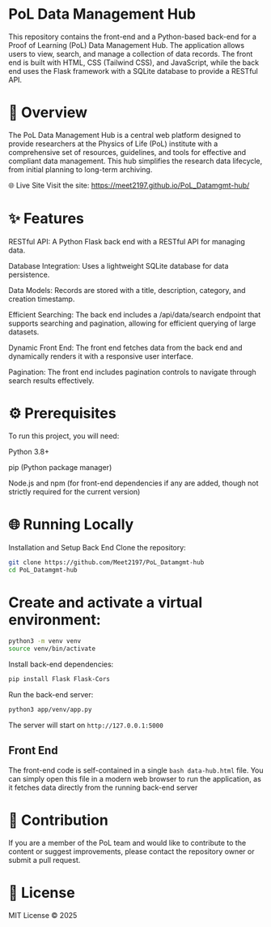 # PoL Data Management Hub

This repository contains the front-end and a Python-based back-end for a Proof of Learning (PoL) Data Management Hub. The application allows users to view, search, and manage a collection of data records. The front end is built with HTML, CSS (Tailwind CSS), and JavaScript, while the back end uses the Flask framework with a SQLite database to provide a RESTful API.

# 🌟 Overview
The PoL Data Management Hub is a central web platform designed to provide researchers at the Physics of Life (PoL) institute with a comprehensive set of resources, guidelines, and tools for effective and compliant data management. This hub simplifies the research data lifecycle, from initial planning to long-term archiving.

🌐 Live Site
Visit the site: https://meet2197.github.io/PoL_Datamgmt-hub/ 

# ✨ Features
RESTful API: A Python Flask back end with a RESTful API for managing data.

Database Integration: Uses a lightweight SQLite database for data persistence.

Data Models: Records are stored with a title, description, category, and creation timestamp.

Efficient Searching: The back end includes a /api/data/search endpoint that supports searching and pagination, allowing for efficient querying of large datasets.

Dynamic Front End: The front end fetches data from the back end and dynamically renders it with a responsive user interface.

Pagination: The front end includes pagination controls to navigate through search results effectively.

# ⚙️ Prerequisites
To run this project, you will need:

Python 3.8+

pip (Python package manager)

Node.js and npm (for front-end dependencies if any are added, though not strictly required for the current version)

# 🌐 Running Locally

Installation and Setup
Back End
Clone the repository:

```bash
git clone https://github.com/Meet2197/PoL_Datamgmt-hub
cd PoL_Datamgmt-hub
```

# Create and activate a virtual environment:

```bash
python3 -m venv venv
source venv/bin/activate
```

Install back-end dependencies:
```bash
pip install Flask Flask-Cors
```

Run the back-end server:
```bash
python3 app/venv/app.py
```

The server will start on ```http://127.0.0.1:5000```

## Front End

The front-end code is self-contained in a single ```bash data-hub.html``` file. You can simply open this file in a modern web browser to run the application, as it fetches data directly from the running back-end server


# 🤝 Contribution
If you are a member of the PoL team and would like to contribute to the content or suggest improvements, please contact the repository owner or submit a pull request.

# 📄 License
MIT License © 2025 